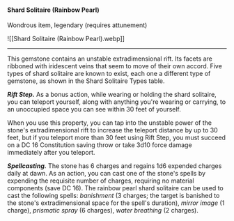 #### Shard Solitaire (Rainbow Pearl)

Wondrous item, legendary (requires attunement)

![[Shard Solitaire (Rainbow Pearl).webp]]

---

This gemstone contains an unstable extradimensional rift. Its facets are ribboned with iridescent veins that seem to move of their own accord. Five types of shard solitaire are known to exist, each one a different type of gemstone, as shown in the Shard Solitaire Types table.

***Rift Step.*** As a bonus action, while wearing or holding the shard solitaire, you can teleport yourself, along with anything you're wearing or carrying, to an unoccupied space you can see within 30 feet of yourself.

When you use this property, you can tap into the unstable power of the stone's extradimensional rift to increase the teleport distance by up to 30 feet, but if you teleport more than 30 feet using Rift Step, you must succeed on a DC 16 Constitution saving throw or take 3d10 force damage immediately after you teleport.

***Spellcasting.*** The stone has 6 charges and regains 1d6 expended charges daily at dawn. As an action, you can cast one of the stone's spells by expending the requisite number of charges, requiring no material components (save DC 16). The rainbow pearl shard solitaire can be used to cast the following spells: *banishment* (3 charges; the target is banished to the stone's extradimensional space for the spell's duration), *mirror image* (1 charge), *prismatic spray* (6 charges), *water breathing* (2 charges).